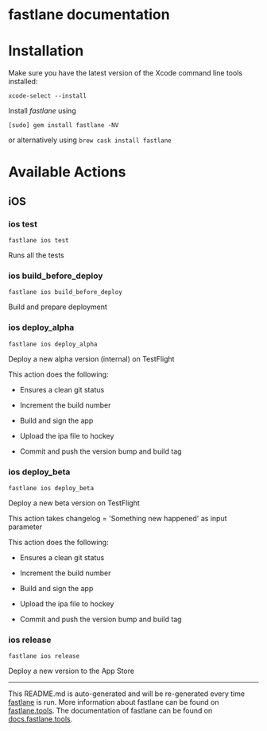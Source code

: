 fastlane documentation
================
# Installation

Make sure you have the latest version of the Xcode command line tools installed:

```
xcode-select --install
```

Install _fastlane_ using
```
[sudo] gem install fastlane -NV
```
or alternatively using `brew cask install fastlane`

# Available Actions
## iOS
### ios test
```
fastlane ios test
```
Runs all the tests
### ios build_before_deploy
```
fastlane ios build_before_deploy
```
Build and prepare deployment
### ios deploy_alpha
```
fastlane ios deploy_alpha
```
Deploy a new alpha version (internal) on TestFlight 

This action does the following:



- Ensures a clean git status

- Increment the build number

- Build and sign the app

- Upload the ipa file to hockey

- Commit and push the version bump and build tag
### ios deploy_beta
```
fastlane ios deploy_beta
```
Deploy a new beta version on TestFlight 

This action takes changelog = 'Something new happened' as input parameter

This action does the following:



- Ensures a clean git status

- Increment the build number

- Build and sign the app

- Upload the ipa file to hockey

- Commit and push the version bump and build tag
### ios release
```
fastlane ios release
```
Deploy a new version to the App Store

----

This README.md is auto-generated and will be re-generated every time [fastlane](https://fastlane.tools) is run.
More information about fastlane can be found on [fastlane.tools](https://fastlane.tools).
The documentation of fastlane can be found on [docs.fastlane.tools](https://docs.fastlane.tools).
